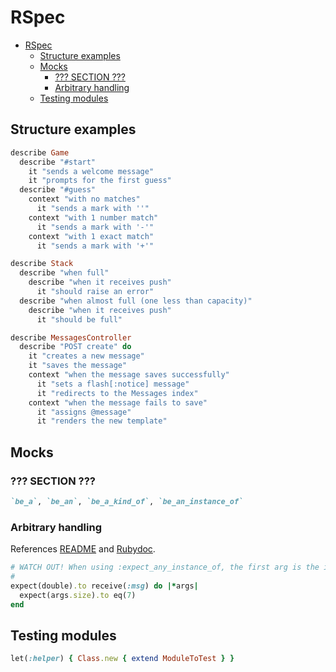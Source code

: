 # RSpec

- [RSpec](#rspec)
  - [Structure examples](#structure-examples)
  - [Mocks](#mocks)
    - [??? SECTION ???](#-section-)
    - [Arbitrary handling](#arbitrary-handling)
  - [Testing modules](#testing-modules)

## Structure examples

```ruby
describe Game
  describe "#start"
    it "sends a welcome message"
    it "prompts for the first guess"
  describe "#guess"
    context "with no matches"
      it "sends a mark with ''"
    context "with 1 number match"
      it "sends a mark with '-'"
    context "with 1 exact match"
      it "sends a mark with '+'"

describe Stack
  describe "when full"
    describe "when it receives push"
      it "should raise an error"
  describe "when almost full (one less than capacity)"
    describe "when it receives push"
      it "should be full"

describe MessagesController
  describe "POST create" do
    it "creates a new message"
    it "saves the message"
    context "when the message saves successfully"
      it "sets a flash[:notice] message"
      it "redirects to the Messages index"
    context "when the message fails to save"
      it "assigns @message"
      it "renders the new template"
```

## Mocks

### ??? SECTION ???

```ruby
`be_a`, `be_an`, `be_a_kind_of`, `be_an_instance_of`
```

### Arbitrary handling

References [README](https://github.com/rspec/rspec-mocks#arbitrary-handling) and [Rubydoc](https://rubydoc.info/gems/rspec-mocks#arbitrary-handling).

```ruby
# WATCH OUT! When using :expect_any_instance_of, the first arg is the instance.
#
expect(double).to receive(:msg) do |*args|
  expect(args.size).to eq(7)
end
```

## Testing modules

```ruby
let(:helper) { Class.new { extend ModuleToTest } }
```
